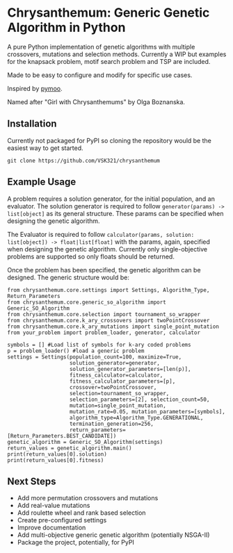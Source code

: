 # Chrysanthemum: Generic Genetic Algorithm in Python

A pure Python implementation of genetic algorithms with multiple crossovers, mutations and selection methods. Currently a WIP but examples for the knapsack problem, motif search problem and TSP are included. 

Made to be easy to configure and modify for specific use cases. 

Inspired by [pymoo](https://github.com/anyoptimization/pymoo).

Named after "Girl with Chrysanthemums" by Olga Boznanska. 

## Installation

Currently not packaged for PyPI so cloning the repository would be the easiest way to get started.

```
git clone https://github.com/VSK321/chrysanthemum
```

## Example Usage

A problem requires a solution generator, for the initial population, and an evaluator. The solution generator is required to follow `generator(params) -> list[object]` as its general structure. These params can be specified when designing the genetic algorithm. 

The Evaluator is required to follow `calculator(params, solution: list[object]) -> float|list[float]` with the params, again, specified when designing the genetic algorithm. Currently only single-objective problems are supported so only floats should be returned. 

Once the problem has been specified, the genetic algorithm can be designed. The generic structure would be:

```
from chrysanthemum.core.settings import Settings, Algorithm_Type, Return_Parameters
from chrysanthemum.core.generic_so_algorithm import Generic_SO_Algorithm
from chrysanthemum.core.selection import tournament_so_wrapper
from chrysanthemum.core.k_ary_crossovers import twoPointCrossover
from chrysanthemum.core.k_ary_mutations import single_point_mutation
from your_problem import problem_loader, generator, calculator

symbols = [] #Load list of symbols for k-ary coded problems
p = problem_loader() #load a generic problem
settings = Settings(population_count=100, maximize=True,
                    solution_generator=generator, 
                    solution_generator_parameters=[len(p)], 
                    fitness_calculator=calculator, 
                    fitness_calculator_parameters=[p], 
                    crossover=twoPointCrossover, 
                    selection=tournament_so_wrapper, 
                    selection_parameters=[2], selection_count=50, 
                    mutation=single_point_mutation, 
                    mutation_rate=0.05, mutation_parameters=[symbols], 
                    algorithm_type=Algorithm_Type.GENERATIONAL, 
                    termination_generation=256, 
                    return_parameters=[Return_Parameters.BEST_CANDIDATE])
genetic_algorithm = Generic_SO_Algorithm(settings)
return_values = genetic_algorithm.main()
print(return_values[0].solution)
print(return_values[0].fitness)
```

## Next Steps
- Add more permutation crossovers and mutations
- Add real-value mutations
- Add roulette wheel and rank based selection
- Create pre-configured settings
- Improve documentation
- Add multi-objective generic genetic algorithm (potentially NSGA-II)
- Package the project, potentially, for PyPI

